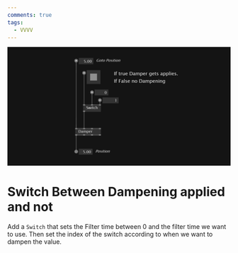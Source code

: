 ```yaml
---
comments: true
tags:
  - VVVV
---
```


![TriggerBool](../img/SwitchBetweenDampingAndNot.png)
# Switch Between Dampening applied and not
Add a `Switch` that sets the Filter time between 0 and the filter time we want to use. Then set the index of the switch according to when we want to dampen the value.